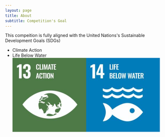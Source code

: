 ```yaml
---
layout: page
title: About
subtitle: Competition's Goal
---
```


This compeition is fully aligned with the United Nations's Sustainable Development Goals (SDGs)
- Climate Action
- Life Below Water 
![image](assets/img/cirtesu/UN_SDGs.jpg)


<!-- <!-- What else do you need? -->

<!-- ### My story -->

<!-- To be honest, I'm having some trouble remembering right now, so why don't you just watch [my movie](https://en.wikipedia.org/wiki/The_Princess_Bride_%28film%29) and it will answer **all** your questions. -->
